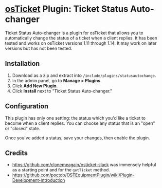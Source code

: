 # [osTicket](https://osticket.com) Plugin: Ticket Status Auto-changer
Ticket Status Auto-changer is a plugin for osTicket that allows you to automatically change the status of a ticket when a client replies. It has been tested and works on osTicket versions 1.11 through 1.14. It may work on later versions but has not been tested.

## Installation
1. Download as a zip and extract into `/include/plugins/statusautochange`.
2. In the admin panel, go to **Manage > Plugins**.
3. Click **Add New Plugin**.
4. Click **Install** next to "Ticket Status Auto-changer."

## Configuration
This plugin has only one setting: the status which you'd like a ticket to become when a client replies. You can choose any status that is an "open" or "closed" state.

Once you've added a status, save your changes, then enable the plugin.

## Credits
- https://github.com/clonemeagain/osticket-slack was immensely helpful as a starting point and for the `getTicket` method.
- https://github.com/poctob/OSTEquipmentPlugin/wiki/Plugin-Development-Introduction
